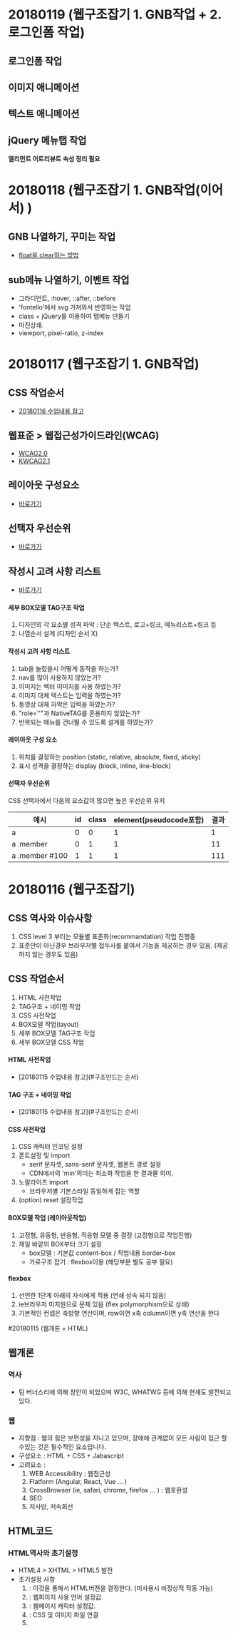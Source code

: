 # 20180119 (웹구조잡기 1. GNB작업 + 2. 로그인폼 작업) 

## 로그인폼 작업 
## 이미지 애니메이션 
## 텍스트 애니메이션   
## jQuery 메뉴탭 작업

**엘리먼트 어트리뷰트 속성 정리 필요**

# 20180118 (웹구조잡기 1. GNB작업(이어서) )

## GNB 나열하기, 꾸미는 작업 
   - [float을 clear하는 방법](http://naradesign.net/wp/2008/05/27/144/) 

## sub메뉴 나열하기, 이벤트 작업  
   - 그라디언트, :hover, ::after, ::before  
   - 'fontello'에서 svg 가져와서 반영하는 작업  
   - class + jQuery를 이용하여 탭메뉴 만들기 
   - 마진상쇄. 
   - viewport, pixel-ratio, z-index


# 20180117 (웹구조잡기 1. GNB작업)  

## CSS 작업순서
   * [20180116 수업내용 참고](#CSS-작업순서) 

## 웹표준 > 웹접근성가이드라인(WCAG) 
   - [WCAG2.0](https://www.w3.org/TR/WCAG20/)   
   - [KWCAG2.1](http://www.wah.or.kr/board/boardView.asp?page=1&brd_sn=4&brd_idx=975)  

## 레이아웃 구성요소   
   * [바로가기](#레이아웃-구성-요소) 

## 선택자 우선순위
   * [바로가기](#선택자-우선순위) 

## 작성시 고려 사항 리스트
   * [바로가기](#작성시-고려-사항-리스트) 

#### 세부 BOX모델 TAG구조 작업  
   1. 디자인의 각 요소별 성격 파악 : 단순 텍스트, 로고+링크, 메뉴리스트+링크 등   
   2. 나열순서 설계  (디자인 순서 X) 


#### 작성시 고려 사항 리스트  
   1. tab을 눌렀을시 어떻게 동작을 하는가?   
   2. nav를 많이 사용하지 않았는가?   
   3. 이미지는 벡터 이미지를 사용 하였는가?   
   4. 이미지 대체 텍스트는 입력을 하였는가? 
   5. 동영상 대체 자막은 입력을 하였는가?  
   6. "role=''"과 NativeTAG를 혼용하지 않았는가?   
   7. 반복되는 메뉴를 건너뛸 수 있도록 설계를 하였는가?  

#### 레이아웃 구성 요소  
   1. 위치를 결정하는 position (static, relative, absolute, fixed, sticky)  
   2. 표시 성격을 결정하는 display (block, inline, line-block) 

#### 선택자 우선순위   
 CSS 선택자에서 다음의 요소값이 많으면 높은 우선순위 유지

| 예시            | id   | class | element(pseudocode포함) | 결과 | 
| ----           | ---- | ---- |---- | --- |  
| a              |     0 |    0 |   1 |   1 |
| a .member      |     0 |    1 |   1 |  11 |
| a .member #100 |     1 |    1 |   1 | 111 |

# 20180116 (웹구조잡기) 

## CSS 역사와 이슈사항  
   1. CSS level 3 부터는 모듈별 표준화(recommandation) 작업 진행중  
   2. 표준안이 아닌경우 브라우저별 접두사를 붙여서 기능을 제공하는 경우 있음. (제공하지 않는 경우도 있음)  

## CSS 작업순서 
   1. HTML 사전작업
   2. TAG구조 + 네이밍 작업
   3. CSS 사전작업  
   4. BOX모델 작업(layout) 
   5. 세부 BOX모델 TAG구조 작업
   6. 세부 BOX모델 CSS 작업

#### HTML 사전작업
   * [20180115 수업내용 참고](#구조만드는 순서)  

#### TAG 구조 + 네이밍 작업 
   * [20180115 수업내용 참고](#구조만드는 순서)

#### CSS 사전작업 
   1. CSS 캐릭터 인코딩 설정 
   2. 폰트설정 및 import  
      - serif 문자셋, sans-serif 문자셋, 웹폰트 경로 설정   
      - CDN에서의 'min'의미는 최소화 작업을 한 결과물 의미.
   3. 노말라이즈 import 
      - 브라우저별 기본스타일 동일하게 잡는 역할
   4. (option) reset 설정작업  

#### BOX모델 작업 (레이아웃작업)
   1. 고정형, 유동형, 반응형, 적응형 모델 중 결정 (고정형으로 작업진행)
   2. 제일 바깥의 BOX부터 크기 설정  
      - box모델 : 기본값 content-box / 작업내용 border-box  
      - 가로구조 잡기 : flexbox이용 (해당부분 별도 공부 필요)  

#### flexbox 
   1. 선언한 1단계 아래의 자식에게 적용 (연쇄 상속 되지 않음)   
   2. ie브라우저 미지원으로 문제 있음 (flex polymorphism으로 상쇄)
   3. 기본적인 컨셉은 축방향 연산이며, row이면 x축 column이면 y축 연산을 한다  

#20180115 (웹개론 + HTML)
## 웹개론 
### 역사 
   - 팀 버너스리에 의해 창안이 되었으며 W3C, WHATWG 등에 의해 현재도 발전되고 있다.  

### 웹
   - 지향점 : 웹의 힘은 보편성을 지니고 있으며, 장애에 관계없이 모든 사람이 접근 할 수있는 것은 필수적인 요소입니다.  
   - 구성요소 : HTML + CSS + Jabascript  
   - 고려요소 : 
      1. WEB Accessibility : 웹접근성  
      2. Flatform (Angular, React, Vue ... ) 
      3. CrossBrowser (ie, safari, chrome, firefox ... ) : 웹호환성  
      4. SEO  
      5. 저사양, 저속회선   


## HTML코드  
### HTML역사와 초기설정 
   - HTML4 > XHTML > HTML5 발전 
   - 초기설정 사항 
      1. <DOCTYPE> : 이것을 통해서 HTML버젼을 결정한다. (미사용시 비정상적 작동 가능) 
      2. <html lang="ko"> : 웹피이지 사용 언어 설정값.   
      3. <meta charset="UTF-8"> : 웹페이지 캐릭터 설정값. 
      4. <link> : CSS 및 이미지 파일 연결 
      5. <title> : 웹페이지 타이틀. 위의것들 보다 먼저 오면 안된다.  

### 구조만드는 순서  
   1. outline 설계 (웹페이지, 애플리케이션따라 다름) : 3단, 4단 등... 
   2. TAG구조 잡기 : semantic하게 설계
   3. TAG네이밍 잡기 : 네이밍인벤션을 통일하여 사용 (수업에서는 KebabCase 사용)